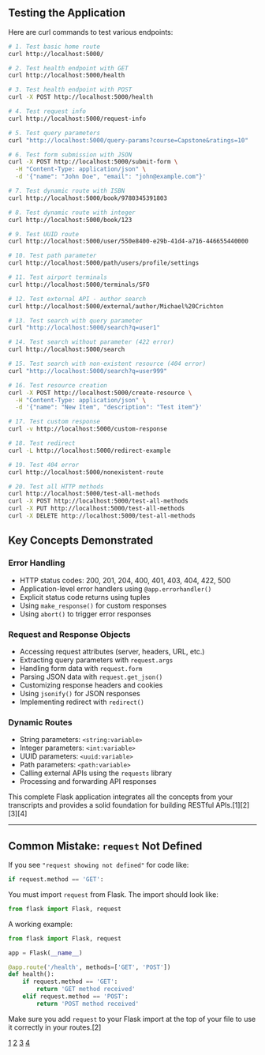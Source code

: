 ## Testing the Application

Here are curl commands to test various endpoints:

```bash
# 1. Test basic home route
curl http://localhost:5000/

# 2. Test health endpoint with GET
curl http://localhost:5000/health

# 3. Test health endpoint with POST
curl -X POST http://localhost:5000/health

# 4. Test request info
curl http://localhost:5000/request-info

# 5. Test query parameters
curl "http://localhost:5000/query-params?course=Capstone&ratings=10"

# 6. Test form submission with JSON
curl -X POST http://localhost:5000/submit-form \
  -H "Content-Type: application/json" \
  -d '{"name": "John Doe", "email": "john@example.com"}'

# 7. Test dynamic route with ISBN
curl http://localhost:5000/book/9780345391803

# 8. Test dynamic route with integer
curl http://localhost:5000/book/123

# 9. Test UUID route
curl http://localhost:5000/user/550e8400-e29b-41d4-a716-446655440000

# 10. Test path parameter
curl http://localhost:5000/path/users/profile/settings

# 11. Test airport terminals
curl http://localhost:5000/terminals/SFO

# 12. Test external API - author search
curl http://localhost:5000/external/author/Michael%20Crichton

# 13. Test search with query parameter
curl "http://localhost:5000/search?q=user1"

# 14. Test search without parameter (422 error)
curl http://localhost:5000/search

# 15. Test search with non-existent resource (404 error)
curl "http://localhost:5000/search?q=user999"

# 16. Test resource creation
curl -X POST http://localhost:5000/create-resource \
  -H "Content-Type: application/json" \
  -d '{"name": "New Item", "description": "Test item"}'

# 17. Test custom response
curl -v http://localhost:5000/custom-response

# 18. Test redirect
curl -L http://localhost:5000/redirect-example

# 19. Test 404 error
curl http://localhost:5000/nonexistent-route

# 20. Test all HTTP methods
curl http://localhost:5000/test-all-methods
curl -X POST http://localhost:5000/test-all-methods
curl -X PUT http://localhost:5000/test-all-methods
curl -X DELETE http://localhost:5000/test-all-methods
```

## Key Concepts Demonstrated

### Error Handling

- HTTP status codes: 200, 201, 204, 400, 401, 403, 404, 422, 500
- Application-level error handlers using `@app.errorhandler()`
- Explicit status code returns using tuples
- Using `make_response()` for custom responses
- Using `abort()` to trigger error responses

### Request and Response Objects

- Accessing request attributes (server, headers, URL, etc.)
- Extracting query parameters with `request.args`
- Handling form data with `request.form`
- Parsing JSON data with `request.get_json()`
- Customizing response headers and cookies
- Using `jsonify()` for JSON responses
- Implementing redirect with `redirect()`

### Dynamic Routes

- String parameters: `<string:variable>`
- Integer parameters: `<int:variable>`
- UUID parameters: `<uuid:variable>`
- Path parameters: `<path:variable>`
- Calling external APIs using the `requests` library
- Processing and forwarding API responses

This complete Flask application integrates all the concepts from your transcripts and provides a solid foundation for building RESTful APIs.[1][2][3][4]

***

## Common Mistake: `request` Not Defined

If you see `"request showing not defined"` for code like:

```python
if request.method == 'GET':
```

You must import `request` from Flask. The import should look like:

```python
from flask import Flask, request
```

A working example:

```python
from flask import Flask, request

app = Flask(__name__)

@app.route('/health', methods=['GET', 'POST'])
def health():
    if request.method == 'GET':
        return 'GET method received'
    elif request.method == 'POST':
        return 'POST method received'
```

Make sure you add `request` to your Flask import at the top of your file to use it correctly in your routes.[2]

[1](https://hexmos.com/freedevtools/c/python-flask/basic-hello-world/)
[2](https://www.geeksforgeeks.org/python/how-to-write-a-simple-flask-api-for-hello-world/)
[3](https://www.digitalocean.com/community/tutorials/how-to-make-a-web-application-using-flask-in-python-3)
[4](https://www.geeksforgeeks.org/python/flask-creating-first-simple-application/)
